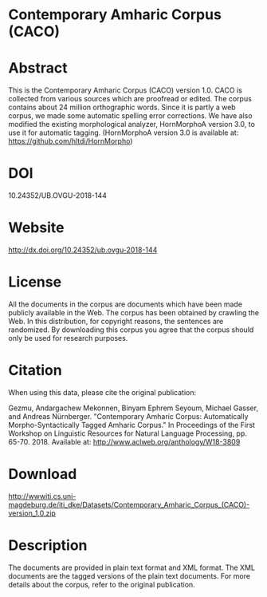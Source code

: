# Contemporary Amharic Corpus (CACO)

# Abstract

This is the Contemporary Amharic Corpus (CACO) version 1.0. CACO is collected from various sources which are proofread or edited. The corpus contains about 24 million orthographic words. Since it is partly a web corpus, we made some automatic spelling error corrections. We have also modified the existing morphological analyzer, HornMorphoA version 3.0, to use it for automatic tagging. (HornMorphoA version 3.0 is available at: https://github.com/hltdi/HornMorpho)

# DOI

10.24352/UB.OVGU-2018-144
# Website

http://dx.doi.org/10.24352/ub.ovgu-2018-144

# License

All the documents in the corpus are documents which have been made publicly available in the Web. The corpus has been obtained by crawling the Web. In this distribution, for copyright reasons, the sentences are randomized. By downloading this corpus you agree that the corpus should only be used for research purposes.

# Citation

When using this data, please cite the original publication:

Gezmu, Andargachew Mekonnen, Binyam Ephrem Seyoum, Michael Gasser, and Andreas Nürnberger.  "Contemporary Amharic Corpus: Automatically Morpho-Syntactically Tagged Amharic Corpus." In Proceedings of the First Workshop on Linguistic Resources for Natural Language Processing, pp. 65-70. 2018. Available at: http://www.aclweb.org/anthology/W18-3809

# Download

http://wwwiti.cs.uni-magdeburg.de/iti_dke/Datasets/Contemporary_Amharic_Corpus_(CACO)-version_1.0.zip

# Description

The documents are provided in plain text format and XML format. The XML documents are the tagged versions of the plain text documents. For more details about the corpus, refer to the original publication.
